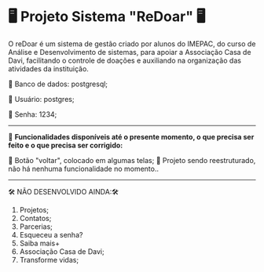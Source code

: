 # 🖥️ **Projeto Sistema "ReDoar"** 🖥️

O reDoar é um sistema de gestão criado por alunos do IMEPAC, do curso de Análise e Desenvolvimento de sistemas, para apoiar a Associação Casa de Davi, facilitando o controle de doações e auxiliando na organização das atividades da instituição.

🐘 Banco de dados: postgresql;

🐘 Usuário: postgres;

🐘 Senha: 1234;


***
📂 **Funcionalidades disponíveis até o presente momento, o que precisa ser feito e o que precisa ser corrigido:**

💾 Botão "voltar", colocado em algumas telas;
💾 Projeto sendo reestruturado, não há nenhuma funcionalidade no momento..


***
🛠️ NÃO DESENVOLVIDO AINDA:🛠️


1. Projetos;
2. Contatos;
3. Parcerias;
4. Esqueceu a senha?
5. Saiba mais+
6. Associação Casa de Davi;
7. Transforme vidas;
